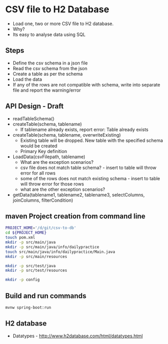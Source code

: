 # CSV file to H2 Database

* Load one, two or more CSV file to H2 database.
* Why?
* Its easy to analyse data using SQL

## Steps

* Define the csv schema in a json file
* Read the csv schema from the json
* Create a table as per the schema
* Load the data
* If any of the rows are not compatible with schema, write into separate file and report the warning/error

## API Design - Draft

* readTableSchema()
* createTable(schema, tablename)
  * If tablename already exists, report error: Table already exists
* createTable(schema, tablename, overwriteExisting)
  * Existing table will be dropped. New table with the specified schema would be created
  * Primary Key definition
* LoadData(csvFilepath, tablename)
  * What are the exception scenarios?
  * csv file does not match table schema? - insert to table will throw error for all rows
  * some of the rows does not match existing schema - insert to table will throw error for those rows
  * what are the other exception scenarios?
* getData(tablename1, tablename2, tablename3, selectColumns, joinColumns, filterCondition)

## maven Project creation from command line

```bash
PROJECT_HOME='/d/git/csv-to-db'
cd ${PROJECT_HOME}
touch pom.xml
mkdir -p src/main/java
mkdir -p src/main/java/info/dailypractice
touch src/main/java/info/dailypractice/Main.java
mkdir -p src/main/resources

mkdir -p src/test/java
mkdir -p src/test/resources

mkdir -p config
```

## Build and run commands

```bash
mvnw spring-boot:run

```

## H2 database

* Datatypes - <http://www.h2database.com/html/datatypes.html>
